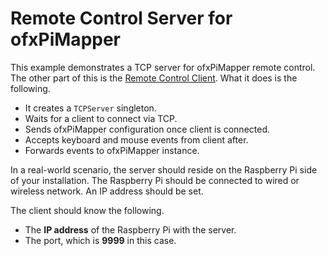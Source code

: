 # Remote Control Server for ofxPiMapper

This example demonstrates a TCP server for ofxPiMapper remote control. The other part of this is the [Remote Control Client](../example_remote-client). What it does is the following.

- It creates a `TCPServer` singleton.
- Waits for a client to connect via TCP.
- Sends ofxPiMapper configuration once client is connected.
- Accepts keyboard and mouse events from client after.
- Forwards events to ofxPiMapper instance.

In a real-world scenario, the server should reside on the Raspberry Pi side of your installation. The Raspberry Pi should be connected to wired or wireless network. An IP address should be set. 

The client should know the following.

- The **IP address** of the Raspberry Pi with the server.
- The port, which is **9999** in this case.
